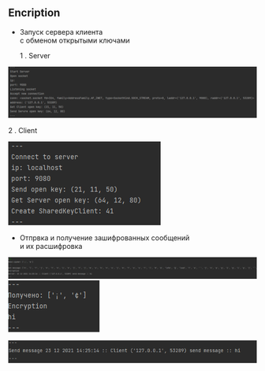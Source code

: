 Encription
---

- Запуск сервера  клиента\
с обменом открытыми ключами


  1 . Server


![](img/img.png)


  2 . Client


![](img/img_1.png)

- Отпрвка и получение зашифрованных сообщений \
и их расшифровка


![](img/img_2.png)
![](img/img_3.png)


![](img/img_4.png)
